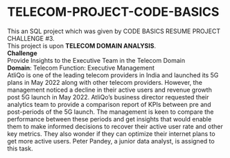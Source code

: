 # TELECOM-PROJECT-CODE-BASICS
This an SQL project which was given by CODE BASICS RESUME PROJECT CHALLENGE #3.
<br>
This project is upon **TELECOM DOMAIN ANALYSIS**.
<BR>
**Challenge**
<BR>
Provide Insights to the Executive Team in the Telecom Domain
<BR>
 **Domain**:  Telecom    Function: Executive Management
<BR>
AtliQo is one of the leading telecom providers in India and launched its 5G plans in May 2022 along with other telecom providers.
However, the management noticed a decline in their active users and revenue growth post 5G launch in May 2022. AtliQo’s business director requested their analytics team to provide a comparison report of KPIs between pre and post-periods of the 5G launch. The management is keen to compare the performance between these periods and get insights that would enable them to make informed decisions to recover their active user rate and other key metrics. They also wonder if they can optimize their internet plans to get more active users.  Peter Pandey, a junior data analyst, is assigned to this task.
<BR>

